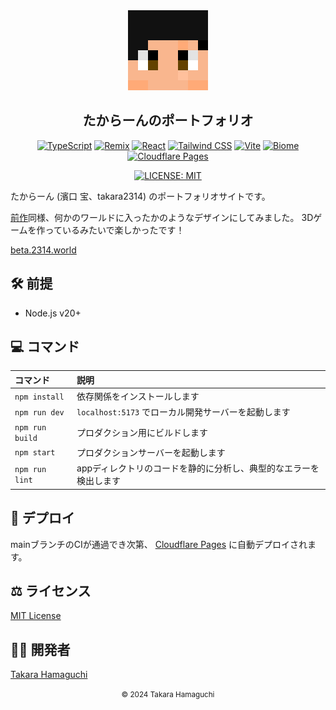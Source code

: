 <section align="center">

<a href="https://github.com/takara2314/blog.2314.tk">
    <img src="./public/favicon.svg" width="128" height="128" alt="logo" />
</a>

# たからーんのポートフォリオ

[![TypeScript](https://img.shields.io/badge/TypeScript-ffffff?style=for-the-badge&labelColor=3178c6&logoColor=ffffff&color=f5f5f5&logo=typescript)](https://www.typescriptlang.org/)
[![Remix](https://img.shields.io/badge/Remix-ffffff?style=for-the-badge&labelColor=121212&logoColor=ffffff&color=f5f5f5&logo=remix)](https://remix.run/)
[![React](https://img.shields.io/badge/React-ffffff?style=for-the-badge&labelColor=087ea4&logoColor=ffffff&color=f5f5f5&logo=react)](https://react.dev/)
[![Tailwind CSS](https://img.shields.io/badge/Tailwind_CSS-ffffff?style=for-the-badge&labelColor=38bdf8&logoColor=ffffff&color=f5f5f5&logo=tailwindcss)](https://tailwindcss.com/)
[![Vite](https://img.shields.io/badge/Vite-ffffff?style=for-the-badge&labelColor=ffc51d&logoColor=ffffff&color=f5f5f5&logo=vite)](https://vitejs.dev/)
[![Biome](https://img.shields.io/badge/Biome-ffffff?style=for-the-badge&labelColor=60a5fa&logoColor=ffffff&color=f5f5f5&logo=biome)](https://biomejs.dev/)
[![Cloudflare Pages](https://img.shields.io/badge/Cloudflare_Pages-ffffff?style=for-the-badge&labelColor=f38020&logoColor=ffffff&color=f5f5f5&logo=cloudflare%20pages)](https://pages.cloudflare.com/)

[![LICENSE: MIT](https://img.shields.io/badge/LICENSE-MIT-ffffff?style=for-the-badge&labelColor=f5f5f5&color=a31f34)](./LICENSE)

</section>

たからーん (濱口 宝、takara2314) のポートフォリオサイトです。

[前作](https://github.com/takara2314/2314.tk)同様、何かのワールドに入ったかのようなデザインにしてみました。
3Dゲームを作っているみたいで楽しかったです！

[beta.2314.world](https://beta.2314.world/)

## 🛠 前提

- Node.js v20+

## 💻 コマンド

| コマンド         | 説明                                                     |
| :-------------- | :------------------------------------------------------ |
| `npm install`   | 依存関係をインストールします                                 |
| `npm run dev`   | `localhost:5173` でローカル開発サーバーを起動します           |
| `npm run build` | プロダクション用にビルドします                               |
| `npm start`     | プロダクションサーバーを起動します                            |
| `npm run lint`  | appディレクトリのコードを静的に分析し、典型的なエラーを検出します |


## 🚀 デプロイ

mainブランチのCIが通過でき次第、 [Cloudflare Pages](https://pages.cloudflare.com/) に自動デプロイされます。

## ⚖️ ライセンス

[MIT License](./LICENSE)

## 👨‍💻 開発者

[Takara Hamaguchi](https://github.com/takara2314)

<section align="center">
<small>
© 2024 Takara Hamaguchi
</small>
</section>
